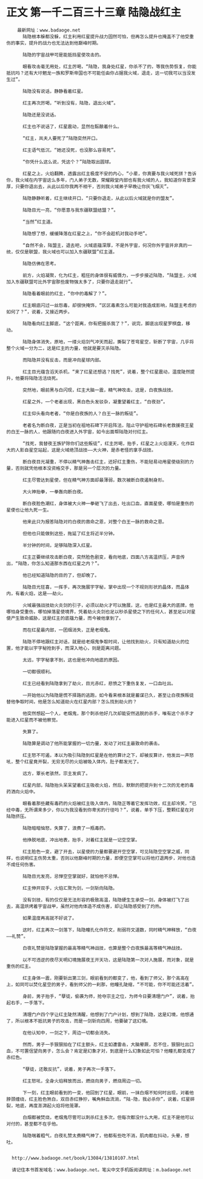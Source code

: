 # 正文 第一千二百三十三章 陆隐战红主
        最新网址：www.badaoge.net
          陆隐根本躲都没躲，红主利用红星提升战力固然可怕，但再怎么提升也掩盖不了他受重伤的事实，提升的战力也无法达到他巅峰时期。
      
          陆隐的宇宙战甲可是能抵挡星使攻击的。
      
          眼看攻击毫无用处，红主厉喝，“陆隐，我身处红星，你杀不了的，等我伤势恢复，你能抵抗吗？还有大圩魍龙一族和罗斯帝国也不可能任由你占据我火域，退走，这一切我可以当没发生过”。
      
          陆隐没有说话，静静看着红星。
      
          红主再次厉喝，“听到没有，陆隐，退出火域”。
      
          陆隐还是没说话。
      
          红主也不说话了，红星震动，显然在酝酿着什么。
      
          “红主，岚夫人要死了”陆隐突然开口。
      
          红主语气低沉，“她还没死，也没那么容易死”。
      
          “你凭什么这么说，凭这个？”陆隐取出圆球。
      
          红星之上，火焰翻腾，透露出红主极度不安的内心，“小辈，你真要与我火域死拼？告诉你，我火域在内宇宙这么多年，门人弟子无数，荣耀殿堂内部也有我火域的人，我知道你背景深厚，只要你退出去，从此以后你我两不相干，否则我火域弟子早晚让你灰飞烟灭”。
      
          陆隐静静听着，红主继续开口，“只要你退走，从此以后火域就是你的盟友”。
      
          陆隐目光一亮，“你愿意与我东疆联盟结盟？”。
      
          “当然”红主道。
      
          陆隐想了想，缓缓降落在红星之上，“你不会趁机对我动手吧”。
      
          “自然不会，陆盟主，退去吧，火域底蕴深厚，不是外宇宙，何况你外宇宙并非真的一统，仅仅是联盟，我火域也可以加入东疆联盟”红主道。
      
          陆隐仿佛在思考。
      
          前方，火焰凝聚，化为红主，粗狂的身体很有威慑力，一步步接近陆隐，“陆盟主，火域加入东疆联盟可比外宇宙那些废物强太多了，只要你退走就行”。
      
          陆隐看着眼前的红主，“你中的毒解了？”。
      
          红主眼底闪过一丝怨毒，却很快掩饰，“区区毒素怎么可能对我造成影响，陆盟主考虑的如何了？”，说着，又接近两步。
      
          陆隐看向红主脚底，“这个距离，你有把握杀我了？”，说完，脚底出现星罗棋盘，移动。
      
          陆隐身体消失，原地，一缕火焰剑气冲天而起，撕裂了苍穹星空，斩断了宇宙，几乎将整个火域一分为二，这是红主的力量，他就是要灭杀陆隐。
      
          而陆隐并没有反击，而是冲向星球内部。
      
          红主目光蕴含滔天杀机，“来了红星还想逃？找死”，说着，整个红星震动，温度陡然提升，他要将陆隐活活烧死。
      
          突然地，眼前黑与白闪现，红主大脑一震，精气神攻击，这是，白夜族战技。
      
          红星之外，一个老者出现，黑白色头发驳杂，凝重望着红主，“白夜劲”。
      
          红主仰头看向老者，“你是白夜族的人？白王一脉的叛徒”。
      
          老者名为断白夜，正是当初在祖地石碑下开启阵法，阻止守护祖地石碑长老救援夜王星的白王一脉的人，他跟随灼白夜进入外宇宙，如今出面帮陆隐对付红主。
      
          “找死，我替夜王族铲除你们这些叛徒”，红主厉喝，抬手，红星之上火焰漫天，化作巨大的人影自星空站起，这是火域绝顶战技——大火神，是赤老怪的拿手战技。
      
          断白夜目光凝重，不停以精气神轰击红主，还好红主重伤，不能轻易动用星使级别的力量，否则就凭他根本没资格交手，那是另一个层次的力量。
      
          红主尽管达到星使，但在精气神方面却最薄弱，数次被断白夜遏制身形。
      
          大火神抬拳，一拳轰向断白夜。
      
          断白夜脸色潮红，身体被大火神一拳砸飞了出去，吐出口血，直面星使，哪怕是重伤的星使也让他九死一生。
      
          他来此只为报答陆隐对灼白夜的救命之恩，对整个白王一脉的救命之恩。
      
          但他也只能做到这些，拖延了红主将近半分钟。
      
          半分钟的时间，足够陆隐深入红星。
      
          红主正要继续攻击断白夜，突然脸色剧变，看向地底，四面八方高温挤压，声音传出，“陆隐，你怎么知道那东西在红星之内？”。
      
          他已经知道陆隐的目的了，但却晚了。
      
          陆隐目光狂喜，一挥手，再次施展宇字秘，掌中出现一个不规则形状的晶体，而晶体内，有着火焰，这是——劫火。
      
          火域最强战技劫火炎剑的引子，必须以劫火才可以施展，这，也是红主最大的底牌，他哪怕身受重伤，哪怕掉落星使境界，凭着劫火炎剑也足以秒杀星使之下的任何人，甚至足以对星使产生致命威胁，这是红主的底蕴力量，而今被他拿到了。
      
          而在红星最内部，一团烟消失，正是老烟鬼。
      
          陆隐不停地跟红主对话，就是给老烟鬼争取时间，让他找到劫火，只有知道劫火的位置，他才能以宇字秘抢到手，而深入地心，则是距离问题。
      
          太远，宇字秘拿不到，这也是他冲向地底的原因。
      
          一切都很顺利。
      
          红主已经看到陆隐拿到了劫火，目光赤红，悲愤之下重伤复发，一口血吐出。
      
          一开始他以为陆隐是慌不择路的逃跑，如今看来根本就是蓄谋已久，甚至让白夜族叛徒替他争取时间，他是怎么知道劫火在红星内部？怎么找到劫火的？
      
          他突然想起一个人，老烟鬼，那个刺杀他好几次却能安然逃脱的杀手，唯有这个杀手才能进入红星而不被他察觉。
      
          失算了。
      
          陆隐算是调动了他所能掌握的一切力量，发动了对红主最致命的袭击。
      
          红主怒不可遏，本以为吸引陆隐到红星是在他的算计之下，却被反算计，他发出一声怒吼，整个红星竟开裂，无穷无尽的火焰被吸入体内，肚子都发光了。
      
          远方，覃长老骇然，宗主发疯了。
      
          红星内部，陆隐抬头呆呆望着红主吸收火焰，然后，默默的把提升到十二次的无老的毒药洒向火焰中。
      
          眼看着那些藏有毒药的火焰被红主吸入体内，陆隐正等着它发挥功效，红主却冷笑，“已经中毒，无所谓来多少，你以为我没看到你卑劣的行径吗？”，说着，单手下压，整颗红星在对陆隐挤压。
      
          陆隐暗暗恼怒，失算了，浪费了一瓶毒药。
      
          他挣脱地底，冲出地表，抬手，对着红主就是一记空空掌。
      
          红主脸色一变，避了开去，以星使的力量都要避开空空掌，可见陆隐空空掌之威，同样，也说明红主伤势太重，否则以他巅峰时期的力量，即便空空掌可以将他打退两步，对他也造不成任何伤害。
      
          陆隐目光发亮，忌惮空空掌就好，就怕他不忌惮。
      
          红主伸开双手，火焰汇聚为剑，一剑斩向陆隐。
      
          没有剑技，有的仅仅是无法形容的极致高温，陆隐硬生生承受一剑，身体被打飞了出去，高温烘烤着宇宙战甲，虽然对他肉体造不成伤害，却让陆隐感受到了灼热。
      
          如果温度再高就不好说了。
      
          这时，红主再次一剑落下，陆隐瞳孔化作符文，削弱符文道数，同时精气神释放，“白夜——礼赞”。
      
          白夜礼赞是陆隐掌握的最高等精气神战技，也算是整个白夜族最高等精气神战技。
      
          以不可违逆的夜尽天明幻境施展夜王开天功，这是陆隐第一次对人施展，而对象，就是重伤的红主。
      
          红主身体一震，刚要斩出第三剑，眼前看到的都变了，他，看到了师父，那个高高在上，如同可以焚化星空的男子，看到师父的一刹那，他瞳孔陡缩，“不可能，你不可能还活着”。
      
          身前，男子抬手，“孽徒，偷袭为师，抢夺宗主之位，为师今日要清理门户”，说着，抬起右手，一手落下。
      
          清理门户四个字让红主陡然清醒，他想到了门户计划，想到了陆隐，这是幻境，他想通了，所以根本不抵抗男子的攻击，而是一剑斩向四周，他要破了这幻境。
      
          在他认知中，一剑之下，周边一切都会消失。
      
          然而，男子一手狠狠拍在了红主额头，红主如遭雷击，大脑晕厥，忍不住，狠狠吐出口血，不可置信望向男子，怎么会？肯定是幻象才对，到底是什么幻象如此可怕？他瞳孔都变成了赤红色。
      
          “孽徒，还敢反抗”，说着，男子再次一手落下。
      
          红主怒吼，全身火焰释放而出，燃烧向男子，燃烧周边一切。
      
          下一刻，红主眼前看到的一变，他回到了红星，眼前，一抹白烟不知何时出现，对着他脖颈缠绕，红主脸色煞白，双目赤红狰狞，嘴角鲜血流淌，“陆-隐，我必杀你”，说着，红星碎裂，地底，再度澎湃起火焰将他笼罩。
      
          白烟都被焚烧，老烟鬼尽管可以刺杀红主多次，但每次都没什么大用，红主不是他可以对付的，甚至都不在乎他。
      
          陆隐喘着粗气，白夜礼赞太费精气神了，他都有些吃不消，肌肉都在抖动，头晕，想吐。
      
      
      http://www.badaoge.net/book/13084/13810107.html
      
      请记住本书首发域名：www.badaoge.net。笔尖中文手机版阅读网址：m.badaoge.net